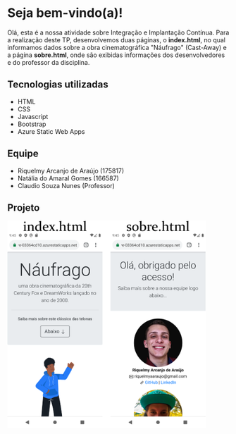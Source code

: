 # Seja bem-vindo(a)!
Olá, esta é a nossa atividade sobre Integração e Implantação Contínua. Para a realização deste TP, desenvolvemos duas páginas, o **index.html**, no qual informamos dados sobre a obra cinematográfica "Náufrago" (Cast-Away) e a página **sobre.html**, onde são exibidas informações dos desenvolvedores e do professor da disciplina.

## Tecnologias utilizadas
- HTML
- CSS
- Javascript
- Bootstrap
- Azure Static Web Apps
##  Equipe
- Riquelmy Arcanjo de Araújo (175817)
- Natália do Amaral Gomes (166587)
- Claudio Souza Nunes (Professor)
##  Projeto
<img src="https://github.com/RiquelmyArcanjo/ci_cd_tp/blob/master/tp.png" alt="drawing" width="450"/>

